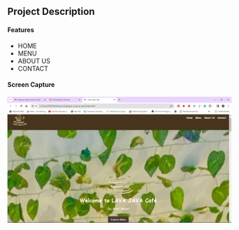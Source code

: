 ## Project Description

#### Features

- HOME 
- MENU 
- ABOUT US 
- CONTACT

#### Screen Capture

![img](/img/Screenshot%20(4).png)